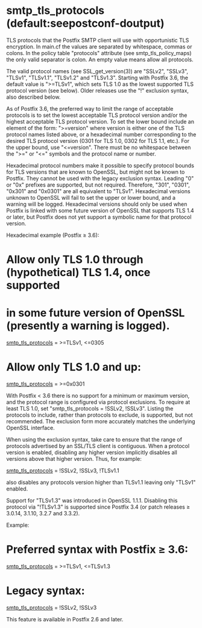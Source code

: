 # smtp_tls_protocols (default:seepostconf-doutput) 

 TLS protocols that the Postfix SMTP client will use with
opportunistic TLS encryption.  In main.cf the values are separated by
whitespace, commas or colons. In the policy table "protocols" attribute
(see smtp_tls_policy_maps) the only valid separator is colon.  An empty
value means allow all protocols. 

 The valid protocol names (see SSL_get_version(3)) are "SSLv2",
"SSLv3", "TLSv1", "TLSv1.1", "TLSv1.2" and "TLSv1.3".  Starting with
Postfix 3.6, the default value is "&gt;=TLSv1", which sets TLS 1.0 as
the lowest supported TLS protocol version (see below).  Older releases
use the "!" exclusion syntax, also described below.  

 As of Postfix 3.6, the preferred way to limit the range of
acceptable protocols is to set the lowest acceptable TLS protocol
version and/or the highest acceptable TLS protocol version.  To set the
lower bound include an element of the form: "&gt;=version" where
version is either one of the TLS protocol names listed above,
or a hexadecimal number corresponding to the desired TLS protocol
version (0301 for TLS 1.0, 0302 for TLS 1.1, etc.).  For the upper
bound, use "&lt;=version".  There must be no whitespace between
the "&gt;=" or "&lt;=" symbols and the protocol name or number. 

 Hexadecimal protocol numbers make it possible to specify protocol
bounds for TLS versions that are known to OpenSSL, but might not be
known to Postfix.  They cannot be used with the legacy exclusion syntax.
Leading "0" or "0x" prefixes are supported, but not required.
Therefore, "301", "0301", "0x301" and "0x0301" are all equivalent to
"TLSv1".  Hexadecimal versions unknown to OpenSSL will fail to set the
upper or lower bound, and a warning will be logged.  Hexadecimal
versions should only be used when Postfix is linked with some future
version of OpenSSL that supports TLS 1.4 or later, but Postfix does not
yet support a symbolic name for that protocol version. 

Hexadecimal example (Postfix &ge; 3.6):


# Allow only TLS 1.0 through (hypothetical) TLS 1.4, once supported
# in some future version of OpenSSL (presently a warning is logged).
<a href="postconf.5.html#smtp_tls_protocols">smtp_tls_protocols</a> = &gt;=TLSv1, &lt;=0305
# Allow only TLS 1.0 and up:
<a href="postconf.5.html#smtp_tls_protocols">smtp_tls_protocols</a> = &gt;=0x0301



 With Postfix &lt; 3.6 there is no support for a minimum or maximum
version, and the protocol range is configured via protocol exclusions.
To require at least TLS 1.0, set "smtp_tls_protocols = !SSLv2, !SSLv3".
Listing the protocols to include, rather than protocols to exclude, is
supported, but not recommended.  The exclusion form more accurately
matches the underlying OpenSSL interface.  

 When using the exclusion syntax, take care to ensure that the range of
protocols advertised by an SSL/TLS client is contiguous.  When a protocol
version is enabled, disabling any higher version implicitly disables all
versions above that higher version.  Thus, for example:



<a href="postconf.5.html#smtp_tls_protocols">smtp_tls_protocols</a> = !SSLv2, !SSLv3, !TLSv1.1


 also disables any protocols version higher than TLSv1.1 leaving
only "TLSv1" enabled.  

 Support for "TLSv1.3" was introduced in OpenSSL 1.1.1.  Disabling
this protocol via "!TLSv1.3" is supported since Postfix 3.4 (or patch
releases &ge; 3.0.14, 3.1.10, 3.2.7 and 3.3.2).  

 Example: 

# Preferred syntax with Postfix &ge; 3.6:
<a href="postconf.5.html#smtp_tls_protocols">smtp_tls_protocols</a> = &gt;=TLSv1, &lt;=TLSv1.3
# Legacy syntax:
<a href="postconf.5.html#smtp_tls_protocols">smtp_tls_protocols</a> = !SSLv2, !SSLv3


 This feature is available in Postfix 2.6 and later. 


